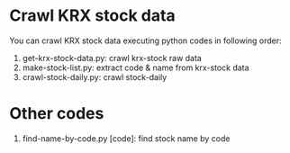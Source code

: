 # Crawl KRX stock data
You can crawl KRX stock data executing python codes in following order:
1. get-krx-stock-data.py: crawl krx-stock raw data
2. make-stock-list.py: extract code & name from krx-stock data
3. crawl-stock-daily.py: crawl stock-daily

# Other codes
1. find-name-by-code.py [code]: find stock name by code
